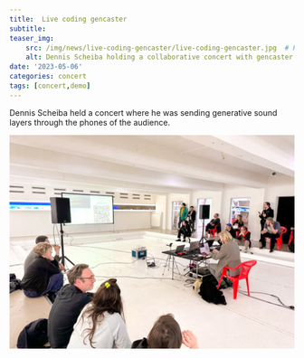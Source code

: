 ```yaml
---
title:  Live coding gencaster
subtitle:
teaser_img:
    src: /img/news/live-coding-gencaster/live-coding-gencaster.jpg  # Put images somewhere in /public/img/
    alt: Dennis Scheiba holding a collaborative concert with gencaster
date: '2023-05-06'
categories: concert
tags: [concert,demo]
---
```


Dennis Scheiba held a concert where he was sending generative sound layers through the phones of the audience.

![slide](/img/news/live-coding-gencaster/live-coding-gencaster.jpg)

